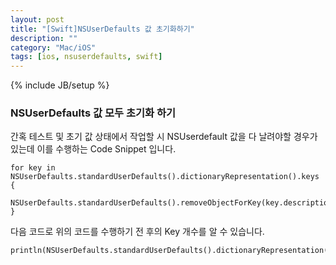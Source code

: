 ```yaml
---
layout: post
title: "[Swift]NSUserDefaults 값 초기화하기"
description: ""
category: "Mac/iOS"
tags: [ios, nsuserdefaults, swift]
---
```

{% include JB/setup %}

### NSUserDefaults 값 모두 초기화 하기

간혹 테스트 및 초기 값 상태에서 작업할 시 NSUserdefault 값을 다 날려야할 경우가 있는데 이를 수행하는 Code Snippet 입니다.

	for key in NSUserDefaults.standardUserDefaults().dictionaryRepresentation().keys {
		NSUserDefaults.standardUserDefaults().removeObjectForKey(key.description)
	}

다음 코드로 위의 코드를 수행하기 전 후의 Key 개수를 알 수 있습니다.

	println(NSUserDefaults.standardUserDefaults().dictionaryRepresentation().keys.array.count)


